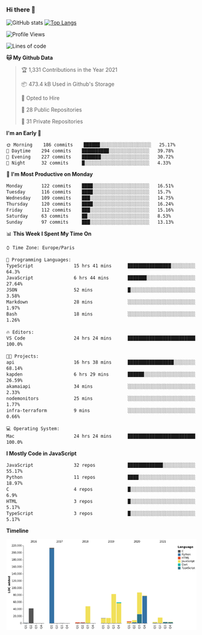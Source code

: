 ### Hi there 👋


![GitHub stats](https://github-readme-stats.vercel.app/api?username=eastkap&theme=dark&show_icons=true&count_private=true)
[![Top Langs](https://github-readme-stats.vercel.app/api/top-langs/?username=eastkap&layout=compact)](https://github.com/anuraghazra/github-readme-stats)



<!--START_SECTION:waka-->
![Profile Views](http://img.shields.io/badge/Profile%20Views-0-blue)

![Lines of code](https://img.shields.io/badge/From%20Hello%20World%20I%27ve%20Written-688121%20lines%20of%20code-blue)

**🐱 My Github Data** 

> 🏆 1,331 Contributions in the Year 2021
 > 
> 📦 473.4 kB Used in Github's Storage 
 > 
> 💼 Opted to Hire
 > 
> 📜 28 Public Repositories 
 > 
> 🔑 31 Private Repositories  
 > 
**I'm an Early 🐤** 

```text
🌞 Morning    186 commits    ██████░░░░░░░░░░░░░░░░░░░   25.17% 
🌆 Daytime    294 commits    ██████████░░░░░░░░░░░░░░░   39.78% 
🌃 Evening    227 commits    ███████░░░░░░░░░░░░░░░░░░   30.72% 
🌙 Night      32 commits     █░░░░░░░░░░░░░░░░░░░░░░░░   4.33%

```
📅 **I'm Most Productive on Monday** 

```text
Monday       122 commits    ████░░░░░░░░░░░░░░░░░░░░░   16.51% 
Tuesday      116 commits    ████░░░░░░░░░░░░░░░░░░░░░   15.7% 
Wednesday    109 commits    ███░░░░░░░░░░░░░░░░░░░░░░   14.75% 
Thursday     120 commits    ████░░░░░░░░░░░░░░░░░░░░░   16.24% 
Friday       112 commits    ███░░░░░░░░░░░░░░░░░░░░░░   15.16% 
Saturday     63 commits     ██░░░░░░░░░░░░░░░░░░░░░░░   8.53% 
Sunday       97 commits     ███░░░░░░░░░░░░░░░░░░░░░░   13.13%

```


📊 **This Week I Spent My Time On** 

```text
⌚︎ Time Zone: Europe/Paris

💬 Programming Languages: 
TypeScript               15 hrs 41 mins      ████████████████░░░░░░░░░   64.3% 
JavaScript               6 hrs 44 mins       ███████░░░░░░░░░░░░░░░░░░   27.64% 
JSON                     52 mins             █░░░░░░░░░░░░░░░░░░░░░░░░   3.58% 
Markdown                 28 mins             ░░░░░░░░░░░░░░░░░░░░░░░░░   1.97% 
Bash                     18 mins             ░░░░░░░░░░░░░░░░░░░░░░░░░   1.26%

🔥 Editors: 
VS Code                  24 hrs 24 mins      █████████████████████████   100.0%

🐱‍💻 Projects: 
api                      16 hrs 38 mins      █████████████████░░░░░░░░   68.14% 
kapden                   6 hrs 29 mins       ██████░░░░░░░░░░░░░░░░░░░   26.59% 
akamaiapi                34 mins             ░░░░░░░░░░░░░░░░░░░░░░░░░   2.33% 
nodemonitors             25 mins             ░░░░░░░░░░░░░░░░░░░░░░░░░   1.77% 
infra-terraform          9 mins              ░░░░░░░░░░░░░░░░░░░░░░░░░   0.66%

💻 Operating System: 
Mac                      24 hrs 24 mins      █████████████████████████   100.0%

```

**I Mostly Code in JavaScript** 

```text
JavaScript               32 repos            █████████████░░░░░░░░░░░░   55.17% 
Python                   11 repos            ████░░░░░░░░░░░░░░░░░░░░░   18.97% 
C                        4 repos             █░░░░░░░░░░░░░░░░░░░░░░░░   6.9% 
HTML                     3 repos             █░░░░░░░░░░░░░░░░░░░░░░░░   5.17% 
TypeScript               3 repos             █░░░░░░░░░░░░░░░░░░░░░░░░   5.17%

```


**Timeline**

![Chart not found](https://raw.githubusercontent.com/Eastkap/Eastkap/main/charts/bar_graph.png) 


<!--END_SECTION:waka-->

<!--
**Eastkap/eastkap** is a ✨ _special_ ✨ repository because its `README.md` (this file) appears on your GitHub profile.

Here are some ideas to get you started:

- 🔭 I’m currently working on ...
- 🌱 I’m currently learning ...
- 👯 I’m looking to collaborate on ...
- 🤔 I’m looking for help with ...
- 💬 Ask me about ...
- 📫 How to reach me: ...
- 😄 Pronouns: ...
- ⚡ Fun fact: ...
-->
